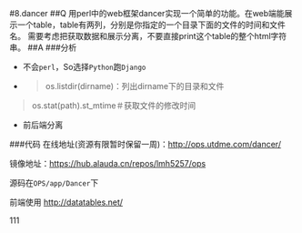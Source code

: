 ﻿#8.dancer
##Q
用perl中的web框架dancer实现一个简单的功能。在web端能展示一个table，table有两列，分别是你指定的一个目录下面的文件的时间和文件名。
需要考虑把获取数据和展示分离，不要直接print这个table的整个html字符串。
##A
###分析
* 不会`perl`，So选择`Python`跑`Django`
* >os.listdir(dirname)：列出dirname下的目录和文件
 > os.stat(path).st_mtime＃获取文件的修改时间
* 前后端分离

###代码
在线地址(资源有限暂时保留一周)：http://ops.utdme.com/dancer/

镜像地址：https://hub.alauda.cn/repos/lmh5257/ops

源码在`OPS/app/Dancer`下

前端使用 http://datatables.net/


111